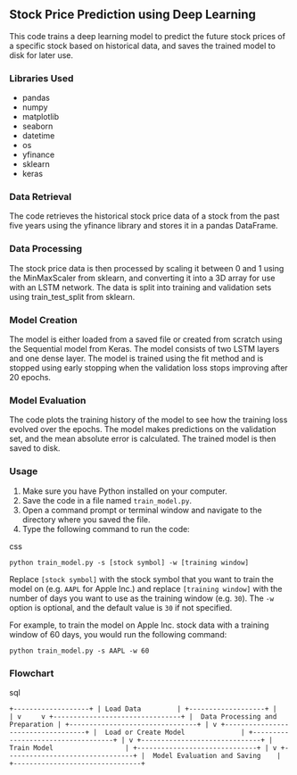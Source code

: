 Stock Price Prediction using Deep Learning
------------------------------------------

This code trains a deep learning model to predict the future stock prices of a specific stock based on historical data, and saves the trained model to disk for later use.

### Libraries Used

-   pandas
-   numpy
-   matplotlib
-   seaborn
-   datetime
-   os
-   yfinance
-   sklearn
-   keras

### Data Retrieval

The code retrieves the historical stock price data of a stock from the past five years using the yfinance library and stores it in a pandas DataFrame.

### Data Processing

The stock price data is then processed by scaling it between 0 and 1 using the MinMaxScaler from sklearn, and converting it into a 3D array for use with an LSTM network. The data is split into training and validation sets using train_test_split from sklearn.

### Model Creation

The model is either loaded from a saved file or created from scratch using the Sequential model from Keras. The model consists of two LSTM layers and one dense layer. The model is trained using the fit method and is stopped using early stopping when the validation loss stops improving after 20 epochs.

### Model Evaluation

The code plots the training history of the model to see how the training loss evolved over the epochs. The model makes predictions on the validation set, and the mean absolute error is calculated. The trained model is then saved to disk.

### Usage

1.  Make sure you have Python installed on your computer.
2.  Save the code in a file named `train_model.py`.
3.  Open a command prompt or terminal window and navigate to the directory where you saved the file.
4.  Type the following command to run the code:

css

`python train_model.py -s [stock symbol] -w [training window]`

Replace `[stock symbol]` with the stock symbol that you want to train the model on (e.g. `AAPL` for Apple Inc.) and replace `[training window]` with the number of days you want to use as the training window (e.g. `30`). The `-w` option is optional, and the default value is `30` if not specified.

For example, to train the model on Apple Inc. stock data with a training window of 60 days, you would run the following command:

`python train_model.py -s AAPL -w 60`

### Flowchart

sql

 `+-------------------+
                                      | Load Data         |
                                      +-------------------+
                                          |     |
                                          v     v
                      +--------------------------------+
                      |  Data Processing and Preparation |
                      +--------------------------------+
                                          |
                                          v
                +-----------------------------------+
                |  Load or Create Model              |
                +-----------------------------------+
                                          |
                                          v
                  +------------------------------+
                  |  Train Model                  |
                  +------------------------------+
                                          |
                                          v
                +--------------------------------+
                |  Model Evaluation and Saving    |
                +--------------------------------+`